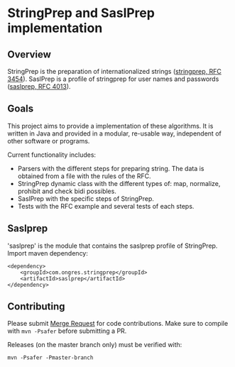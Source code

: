 # StringPrep and SaslPrep implementation

## Overview

StringPrep is the preparation of internationalized strings 
([stringprep, RFC 3454](https://tools.ietf.org/html/rfc3454)).
SaslPrep is a profile of stringprep for user names and passwords 
([saslprep, RFC 4013](https://tools.ietf.org/html/rfc4013)).

## Goals

This project aims to provide a implementation of these algorithms.
It is written in Java and provided in a modular, re-usable way, independent of
other software or programs.

Current functionality includes:

* Parsers with the different steps for preparing string. The data is obtained from a file with the rules of the RFC.
* StringPrep dynamic class with the different types of: map, normalize, prohibit and check bidi possibles.
* SaslPrep with the specific steps of StringPrep.
* Tests with the RFC example and several tests of each steps.

## Saslprep

'saslprep' is the module that contains the saslprep profile of StringPrep.
Import maven dependency:

    <dependency>
        <groupId>com.ongres.stringprep</groupId>
        <artifactId>saslprep</artifactId>
    </dependency>
    

## Contributing

Please submit [Merge Request](https://gitlab.com/ongresinc/stringprep) for code contributions.
Make sure to compile with `mvn -Psafer` before submitting a PR.

Releases (on the master branch only) must be verified with:

    mvn -Psafer -Pmaster-branch